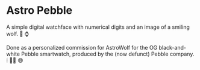 # Astro Pebble

A simple digital watchface with numerical digits and an image of a smiling wolf. 🐺 ⌚️

Done as a personalized commission for AstroWolf for the OG black-and-white Pebble smartwatch, produced by the (now defunct) Pebble company. 🕯 🙏🏽 😅
